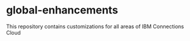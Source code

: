 # global-enhancements
This repository contains customizations for all areas of IBM Connections Cloud
